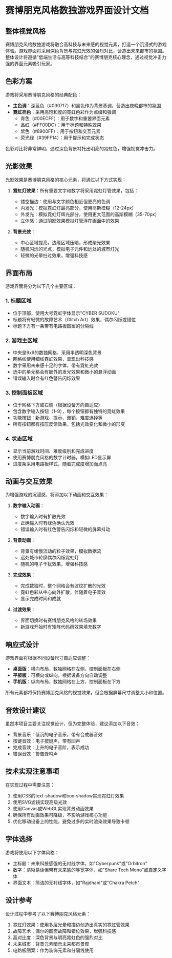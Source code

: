 # 赛博朋克风格数独游戏界面设计文档

## 整体视觉风格

赛博朋克风格数独游戏将融合高科技与未来感的视觉元素，打造一个沉浸式的游戏体验。游戏界面将采用深色背景与霓虹光效的强烈对比，营造出未来都市的氛围。整体设计将遵循"低端生活与高等科技结合"的赛博朋克核心理念，通过视觉冲击力强的界面元素吸引玩家。

## 色彩方案

游戏将采用赛博朋克风格的经典配色：

- **主色调**：深蓝色（#030717）和黑色作为背景基调，营造出夜晚都市的氛围
- **霓虹亮色**：采用高饱和度的霓虹色彩作为点缀和强调
  - 青色（#00ECFF）：用于数字和重要界面元素
  - 品红（#FF00DC）：用于标题和特殊效果
  - 紫色（#8900FF）：用于按钮和交互元素
  - 荧光绿（#39FF14）：用于提示和完成状态

色彩对比将非常鲜明，通过深色背景衬托出明亮的霓虹色，增强视觉冲击力。

## 光影效果

光影效果是赛博朋克风格的核心元素，将通过以下方式实现：

1. **霓虹灯效果**：所有重要文字和数字将采用霓虹灯管效果，包括：
   - 镂空描边：使用与文字颜色相近但更亮的色调
   - 内发光：模拟霓虹灯最亮部分，使用高斯模糊（12-24px）
   - 外发光：模拟霓虹灯辉光部分，使用更大范围的高斯模糊（35-70px）
   - 立体感：通过阴影效果模拟灯管浮在画面中的效果

2. **背景光效**：
   - 中心区域提亮，边缘区域压暗，形成聚光效果
   - 随机闪烁的光点，模拟电子元件和远处的城市灯光
   - 轻微的光晕扫过效果，增强科技感

## 界面布局

游戏界面将分为以下几个主要区域：

### 1. 标题区域
- 位于顶部，使用大号霓虹字体显示"CYBER SUDOKU"
- 标题将有轻微的故障艺术（Glitch Art）效果，偶尔闪烁或错位
- 标题下方有一条带有电路板图案的分隔线

### 2. 游戏主区域
- 中央是9x9的数独网格，采用半透明深色背景
- 网格线使用细线霓虹效果，呈现出科技感
- 数字采用未来感十足的字体，带有霓虹光效
- 选中的单元格会有额外的发光效果和微小的悬浮动画
- 错误输入时会有红色警告闪烁效果

### 3. 控制面板区域
- 位于网格下方或右侧（根据设备方向自适应）
- 包含数字输入按钮（1-9），每个按钮都有独特的霓虹效果
- 功能按钮：新游戏、提示、撤销、难度选择等
- 所有按钮都有按压反馈效果，包括光效变化和微小的形变

### 4. 状态区域
- 显示当前游戏时间、难度级别和完成进度
- 使用赛博朋克风格的数字计时器，模拟LED显示屏
- 进度条采用电路板样式，随着完成度增加而点亮

## 动画与交互效果

为增强游戏的沉浸感，将添加以下动画和交互效果：

1. **数字输入动画**：
   - 数字输入时有扩散光效
   - 正确输入时有绿色确认光效
   - 错误输入时有红色警告闪烁和轻微的屏幕抖动

2. **背景动画**：
   - 背景有缓慢流动的粒子效果，模拟数据流
   - 远处城市轮廓偶尔闪烁霓虹灯
   - 随机的电子干扰效果，增强科技感

3. **完成效果**：
   - 完成数独时，整个网格会有波纹扩散的光效
   - 霓虹色彩从中心向外扩散，伴随着电子音效
   - 显示完成时间和成就

4. **过渡效果**：
   - 界面切换时有赛博朋克风格的转场效果
   - 新游戏开始时有矩阵代码雨效果填充数字

## 响应式设计

游戏界面将根据不同设备尺寸自适应调整：

- **桌面版**：横向布局，数独网格在左侧，控制面板在右侧
- **平板版**：可横向或纵向，根据设备方向自动调整
- **手机版**：纵向布局，数独网格在上方，控制面板在下方

所有元素都将保持赛博朋克风格的视觉效果，但会根据屏幕尺寸调整大小和位置。

## 音效设计建议

虽然本项目主要关注视觉设计，但为完整体验，建议添加以下音效：

- 背景音乐：低沉的电子音乐，带有合成器音效
- 按键音效：电子按键声，带有回声
- 完成音效：上升的电子音阶，表示成功
- 错误音效：警告蜂鸣声

## 技术实现注意事项

在实现过程中需要注意：

1. 使用CSS的text-shadow和box-shadow实现霓虹灯效果
2. 使用SVG滤镜实现高级光效
3. 使用Canvas或WebGL实现背景动画效果
4. 确保所有动画效果可降级，不影响游戏核心功能
5. 优化移动设备上的性能，避免过多的实时渲染效果导致卡顿

## 字体选择

游戏将使用以下字体风格：

- 主标题：未来科技感强的无衬线字体，如"Cyberpunk"或"Orbitron"
- 数字：清晰易读但带有未来感的等宽字体，如"Share Tech Mono"或自定义字体
- 界面文本：简洁的无衬线字体，如"Rajdhani"或"Chakra Petch"

## 设计参考

设计过程中参考了以下赛博朋克风格元素：

1. 霓虹灯效果：使用多层光晕和描边创造出真实的霓虹管效果
2. 故障艺术：偶尔的画面故障和错位效果，增强科技感
3. 高对比度：深色背景与明亮霓虹色的强烈对比
4. 未来城市：背景元素暗示未来都市景观
5. 电路板图案：作为装饰元素和分隔线使用
